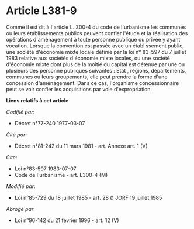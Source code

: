 # Article L381-9

Comme il est dit à l'article L. 300-4 du code de l'urbanisme les communes ou leurs établissements publics peuvent confier
l'étude et la réalisation des opérations d'aménagement à toute personne publique ou privée y ayant vocation. Lorsque la
convention est passée avec un établissement public, une société d'économie mixte locale définie par la loi n° 83-597 du 7
juillet 1983 relative aux sociétés d'économie mixte locales, ou une société d'économie mixte dont plus de la moitié du
capital est détenue par une ou plusieurs des personne publiques suivantes : Etat , régions, départements, communes ou leurs
groupements, elle peut prendre la forme d'une concession d'aménagement. Dans ce cas, l'organisme concessionnaire peut se voir
confier les acquisitions par voie d'expropriation.

**Liens relatifs à cet article**

_Codifié par_:

  - Décret n°77-240 1977-03-07

_Cité par_:

  - Décret n°81-242 du 11 mars 1981 - art. Annexe art. 1 (V)

_Cite_:

  - Loi n°83-597 1983-07-07
  - Code de l'urbanisme - art. L300-4 (M)

_Modifié par_:

  - Loi n°85-729 du 18 juillet 1985 - art. 28 () JORF 19 juillet 1985

_Abrogé par_:

  - Loi n°96-142 du 21 février 1996 - art. 12 (V)
